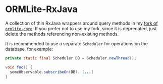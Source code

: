 # ORMLite-RxJava

A collection of thin RxJava wrappers around query methods in my [fork of `ormlite-core`](https://github.com/cbruegg/ormlite-core). If you prefer not to use my fork, since it is deprecated, just delete the methods referencing non-existing methods. 

It is recommended to use a separate `Scheduler` for operations on the database, for example:

```java
private static final Scheduler DB = Scheduler.newThread();

void foo() {
  someObservable.subscribeOn(DB). [...]
}
```
